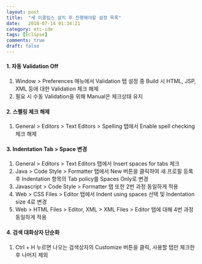 ```yaml
---
layout: post
title:  "새 이클립스 설치 후 진행해야할 설정 목록"
date:   2018-07-14 01:34:21
category: etc-ide
tags: [Eclipse]
comments: true
draft: false
---
```

#### 1. 자동 Validation Off
1. Window > Preferences 메뉴에서 Validation 탭 설정 중 Build 시 HTML, JSP, XML 등에 대한 Validation 체크 해제
2. 필요 시 수동 Validation을 위해 Manual은 체크상태 유지

#### 2. 스펠링 체크 해제
1. General > Editors > Text Editors > Spelling 탭에서 Enable spell checking 체크 해제

#### 3. Indentation Tab > Space 변경
1. General > Editors > Text Editors 탭에서 Insert spaces for tabs 체크
2. Java > Code Style > Formatter 탭에서 New 버튼을 클릭하여 새 프로필 등록 후 Indentation 항목의 Tab policy를 Spaces Only로 변경
3. Javascript > Code Style > Formatter 탭 또한 2번 과정 동일하게 적용
4. Web > CSS Files > Editor 탭에서 Indent using spaces 선택 및 Indentation size 4로 변경
5. Web > HTML Files > Editor, XML > XML Files > Editor 탭에 대해 4번 과정 동일하게 적용

#### 4. 검색 대화상자 단순화
1. Ctrl + H 누르면 나오는 검색상자의 Customize 버튼을 클릭, 사용할 탭만 체크한 후 나머지 제외
